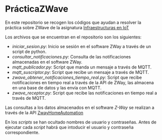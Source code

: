 # PrácticaZWave

En este repositorio se recogen los códigos que ayudan a resolver la práctica sobre ZWave de la asignatura [Infraestructuras en IoT](http://cms.ual.es/UAL/estudios/masteres/plandeestudios/asignaturas/asignatura/MASTER7114?idAss=71143202&idTit=7114&anyo_actual=2018-19)

Los archivos que se encuentran en el repositorio son los siguientes:

- *iniciar_sesion.py*: Inicio se sesión en el software ZWay a través de un script de python. 
- *consultar_notificaciones.py*: Consulta de las notificaciones almacenadas en el software ZWay.
- *mqtt_publicador.py*: Script que manda un mensaje a través de MQTT.
- *mqtt_suscriptor.py*: Script que recibe un mensaje a través de MQTT.
- *zwave_obtener_notificaciones_tiempo_real.py*: Script que recibe notificaciones en tiempo real a través de la API de ZWay, las almacena en una base de datos y las envía con MQTT.
- *zwave_receptor.py*: Script que recibe las notificaciones en tiempo real a través de MQTT.

Las consultas a los datos almacenados en el software *Z-Way* se realizan a través de la API [ZwayHomeAutomation](https://zwayhomeautomation.docs.apiary.io/#)

En los *scripts* se han ocultado nombres de usuario y contraseñas. Antes de ejecutar cada *script* habrá que intoducir el usuario y contraseña correspondiente. 
